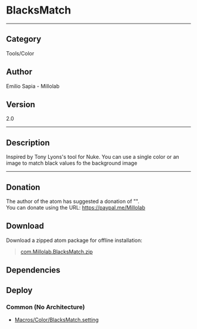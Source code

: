 # BlacksMatch
___

## Category
Tools/Color

## Author
Emilio Sapia - Millolab

## Version
2.0

___

## Description
<p>Inspired by Tony Lyons's tool for Nuke. You can use a single color or an image to match black values fo the background image</p>



___

## Donation
The author of the atom has suggested a donation of "".  
You can donate using the URL: <a href="https://paypal.me/Millolab">https://paypal.me/Millolab</a>
## Download

Download a zipped atom package for offline installation:
> [com.Millolab.BlacksMatch.zip](https://gitlab.com/WeSuckLess/Reactor/-/archive/master/Reactor-master.zip?path=Atoms/com.Millolab.BlacksMatch)  

## Dependencies

## Deploy

### Common (No Architecture)

<ul>
<li><a href="https://gitlab.com/WeSuckLess/Reactor/-/blob/master/Atoms/com.Millolab.BlacksMatch/Macros/Color/BlacksMatch.setting?ref_type=heads">Macros/Color/BlacksMatch.setting</a></li>
</ul>

